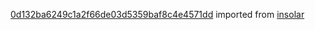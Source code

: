 [0d132ba6249c1a2f66de03d5359baf8c4e4571dd](https://github.com/insolar/insolar/commit/0d132ba6249c1a2f66de03d5359baf8c4e4571dd) imported from [insolar](https://github.com/insolar/insolar)
